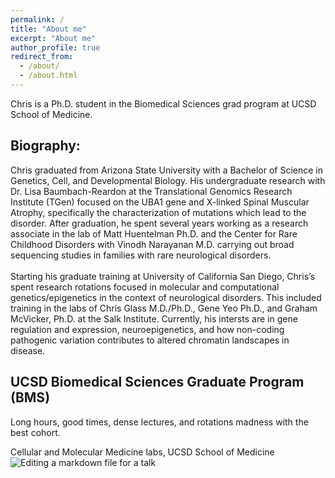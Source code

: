 ```yaml
---
permalink: /
title: "About me"
excerpt: "About me"
author_profile: true
redirect_from: 
  - /about/
  - /about.html
---
```


Chris is a Ph.D. student in the Biomedical Sciences grad program at UCSD School of Medicine.

Biography:
------
Chris graduated from Arizona State University with a Bachelor of Science in Genetics, Cell, and Developmental Biology. His undergraduate research with Dr. Lisa Baumbach-Reardon at the Translational Genomics Research Institute (TGen) focused on the UBA1 gene and X-linked Spinal Muscular Atrophy, specifically the characterization of mutations which lead to the disorder. After graduation, he spent several years working as a research associate in the lab of Matt Huentelman Ph.D. and the Center for Rare Childhood Disorders with Vinodh Narayanan M.D. carrying out broad sequencing studies in families with rare neurological disorders.
<br/>
<br/>
Starting his graduate training at University of California San Diego, Chris’s spent research rotations focused in molecular and computational genetics/epigenetics in the context of neurological disorders. This included training in the labs of Chris Glass M.D./Ph.D., Gene Yeo Ph.D., and Graham McVicker, Ph.D. at the Salk Institute. Currently, his intersts are in gene regulation and expression, neuroepigenetics, and how non-coding pathogenic variation contributes to altered chromatin landscapes in disease.

UCSD Biomedical Sciences Graduate Program (BMS)
------
Long hours, good times, dense lectures, and rotations madness with the best cohort.

Cellular and Molecular Medicine labs, UCSD School of Medicine
![Editing a markdown file for a talk](/images/20190923_082634.jpg)
